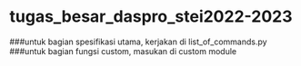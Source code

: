 # tugas_besar_daspro_stei2022-2023

###untuk bagian spesifikasi utama, kerjakan di list_of_commands.py
###untuk bagian fungsi custom, masukan di custom module
